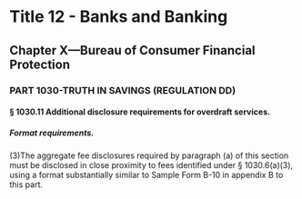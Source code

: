 
# Title 12 - Banks and Banking
## Chapter X—Bureau of Consumer Financial Protection
### PART 1030-TRUTH IN SAVINGS (REGULATION DD)
#### § 1030.11 Additional disclosure requirements for overdraft services.
##### Format requirements.

(3)The aggregate fee disclosures required by paragraph (a) of this section must be disclosed in close proximity to fees identified under § 1030.6(a)(3), using a format substantially similar to Sample Form B-10 in appendix B to this part.
